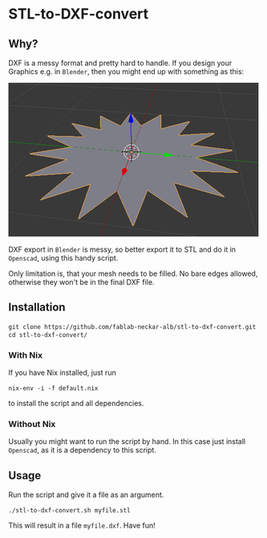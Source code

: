 # STL-to-DXF-convert

## Why?

DXF is a messy format and pretty hard to handle. If you design your Graphics e.g. in `Blender`, then you might end up with something as this:

![](sample.png)

DXF export in `Blender` is messy, so better export it to STL and do it in `Openscad`, using this handy script.

Only limitation is, that your mesh needs to be filled. No bare edges allowed, otherwise they won't be in the final DXF file.


## Installation

```
git clone https://github.com/fablab-neckar-alb/stl-to-dxf-convert.git
cd stl-to-dxf-convert/
```

### With Nix

If you have Nix installed, just run

```
nix-env -i -f default.nix
```

to install the script and all dependencies.

### Without Nix

Usually you might want to run the script by hand. In this case just install `Openscad`, as it is a dependency to this script.

## Usage

Run the script and give it a file as an argument.

```
./stl-to-dxf-convert.sh myfile.stl
```

This will result in a file `myfile.dxf`. Have fun!
